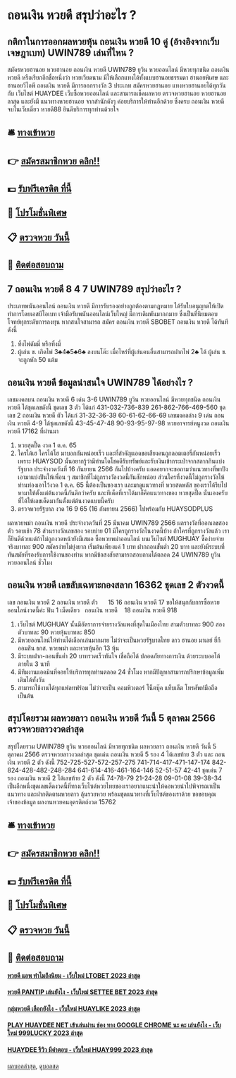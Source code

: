 # ถอนเงิน หวยดี สรุปว่าอะไร ?
## กติกาในการออกผลหวยหุ้น ถอนเงิน หวยดี 10 คู่ (อ้างอิงจากเว็บ เจษฎาเบท) UWIN789 เล่นที่ไหน ?
สมัครหวยฮานอย หวยฮานอย ถอนเงิน หวยดี UWIN789 ยูวิน หวยออนไลน์ มีหวยทุกชนิด ถอนเงิน หวยดี หรือเรียกอีกชื่อหนึ่งว่า หวยเวียดนาม มีให้เลือกแทงได้ทั้งแบบฮานอยธรรมดา ฮานอยพิเศษ และฮานอยวีไอพี ถอนเงิน หวยดี มีการออกรางวัล 3 ประเภท
สมัครหวยฮานอย แทงหวยฮานอยได้ทุกวัน กับ เว็บไซต์ HUAYDEE เว็บซื้อหวยออนไลน์ และสามารถเช็คผลหวย ตรวจหวยฮานอย หวยฮานอยลาสุด
และยังมี แนวทางหวยฮานอย จากสำนักดังๆ ค่อยบริการให้ท่านอีกด้วย ซึ่งครบ ถอนเงิน หวยดี จบในเว็บเดี่ยว หวยดี88 ยินดีบริการทุกท่านด้วยใจ

## 🛎 [ทางเข้าหวย](https://bit.ly/3BG5bNw)
## 👉 [สมัครสมาชิกหวย คลิก!!](https://bit.ly/3BG5bNw)
## 💵 [รับฟรีเครดิต ที่นี้](https://bit.ly/3C3mvgS)
## 👑 [โปรโมชั่นพิเศษ](https://bit.ly/3C3mvgS)
## 📋 [ตรวจหวย วันนี้](https://bit.ly/3C3mvgS)
## 📱 [ติดต่อสอบถาม](https://bit.ly/3C3mvgS)

## 7 ถอนเงิน หวยดี 8 4 7 UWIN789 สรุปว่าอะไร ?
ประเภทพนันออนไลน์ ถอนเงิน หวยดี มีการรับรองอย่างถูกต้องตามกฎหมาย ได้รับใบอนุญาตให้เปิดทำการโดยเอสบีโอเบท เจ้ามือรับพนันออนไลน์เว็บใหญ่ มีการเดิมพันมากกมาย ซึ่งเป็นที่นิยมตอบโจทย์ทุกระดับการลงทุน หากสนใจสามารถ สมัคร ถอนเงิน หวยดี SBOBET ถอนเงิน หวยดี ได้ทันที ดังนี้
1. ทิ้งไพ่ดัมมี่ หรือทิ้งมี่
2. ผู้เล่น ข. เกิดไพ่ 3♣4♣5♣6♣ ลงบนโต๊ะ เมื่อไหร่ที่ผู้เล่นคนอื่นสามารถฝากไพ่ 2♣ ได้ ผู้เล่น ข. จะถูกหัก 50 แต้ม

## ถอนเงิน หวยดี ข้อมูลน่าสนใจ UWIN789 ได้อย่างไร ?
เลขมงคลบน ถอนเงิน หวยดี 6 เด่น 3-6 UWIN789 ยูวิน หวยออนไลน์ มีหวยทุกชนิด ถอนเงิน หวยดี ได้ชุดเลขดังนี้
ชุดเลข 3 ตัว ได้แก่
431-032-736-839
261-862-766-469-560
ชุดเลข 2 ถอนเงิน หวยดี ตัว ได้แก่
31-32-36-39
60-61-62-66-69
เลขมงคลล่าง 9 เด่น ถอนเงิน หวยดี 4-9 ได้ชุดเลขดังนี้
43-45-47-48
90-93-95-97-98
หวยอาจารย์หนูงวด ถอนเงิน หวยดี 17162 ที่ผ่านมา
1. หวยสุดปี๊ด งวด 1 ต.ค. 65
2. ใครได้เฮ ใครได้โฮ มาบอกกันหน่อยเร็ว และที่สำคัญแอดขอเสียงคนถูกลอตเตอรี่กันหน่อยเร็วเพราะ HUAYSOD นั้นอยากรู้ว่ามีท่านใดโชคดีรับทรัพย์และรับเงินเข้ากระเป๋าจากสลากกินแบ่งรัฐบาล ประจำงวดวันที่ 16 กันยายน 2566 กันไปบ้างครับ แอดอยากจะขอถามว่าแนวทางที่พาปังเอามาแบ่งปันให้เพื่อน ๆ สมาชิกที่ไม่ถูกรางวัลงวดนี้กันสักหน่อย ส่วนใครที่งวดนี้ไม่ถูกรางวัลให้ท่านท่องเอาไว้งวด 1 ต.ค. 65 นี้ต้องเป็นของเรา และมาดูแนวทางที่ หวยสดพลัส ของเราได้รีบไปหามาให้ตั้งแต่ต้นงวดนี้กันดีกว่าครับ และทีเด็ดที่เราได้มาก็คือแนวทางของ หวยสุดปี๊ด นั่นเองครับ ที่ได้ให้เลขเด็ดมากันตั้งแต่ต้นงวดแบบนี้ครับ
3. ตรวจหวยรัฐบาล งวด 16 9 65 (16 กันยายน 2566) ไปพร้อมกับ HUAYSODPLUS

ผลหวยพม่า ถอนเงิน หวยดี ประจำงวดวันที่ 25 มีนาคม UWIN789 2566 ผลรางวัลที่ออกเลขสองตัว รอบเช้า 78 ส่วนรางวัลเลขสอง รอบบ่าย 01 มีใครถูกรางวัลในงวดนี้บ้าง ถ้าใครที่ถูกรางวัลแล้ว เราก็ยินดีด้วยแต่ถ้าไม่ถูกงวดหน้ายังมีเสมอ ซื้อหวยพม่าออนไลน์ บนเว็บไซต์ MUGHUAY ซื้อง่ายจ่ายจริงบาทละ 900 สมัครง่ายไม่ยุ่งยาก เริ่มต้นเพียงแค่ 1 บาท ฝากถอนขั้นต่ำ 20 บาท และยังมีระบบที่ทันสมัยที่รองรับการใช้งานของท่าน หากมีข้อสงสัยสามารถสอบถามได้ตลอด 24 UWIN789 ยูวิน หวยออนไลน์ ชั่วโมง

## ถอนเงิน หวยดี เลขลับเฉพาะกองสลาก 16362 ชุดเลข 2 ตัวงวดนี้
เลข ถอนเงิน หวยดี 2 ถอนเงิน หวยดี ตัว      15 16 ถอนเงิน หวยดี 17
ขอให้สนุกกับการซื้อหวยออนไลน์งวดนี้ค่ะ
ฟัน 1
เม็ดเดียว   ถอนเงิน หวยดี    18 ถอนเงิน หวยดี 918
1. เว็บไซต์ MUGHUAY นั้นมีอัตราการจ่ายรางวัลแพงที่สุดในเมืองไทย สามตัวบาทละ 900 สองตัวบาทละ 90 หวยหุ้นบาทละ 850
2. มีหวยออนไลน์ให้ท่านได้เลือกเล่นมากมาย ไม่ว่าจะเป็นหวยรัฐบาลไทย ลาว ฮานอย มาเลย์ ยี่กี ออมสิน ธกส. หวยพม่า และหวยหุ้นอีก 13 หุ้น
3. มีระบบฝาก-ถอนขั้นต่ำ 20 บาทรวดเร็วทันใจ เชื่อถือได้ ปลอดภัยทางการเงิน ด้วยระบบออโต้ ภายใน 3 นาที
4. มีทีมงานแอดมินที่คอยให้บริการทุกท่านตลอด 24 ชั่วโมง หากมีปัญหาสามารถปรึกษาข้อมูลเพิ่มเติมได้ทั้งวัน
5. สามารถใช้งานได้ทุกแฟลทฟร์อม ไม่ว่าจะเป็น คอมพิวเตอร์ โน็ตบุ๊ค แท็บเล็ต โทรศัพท์มือถือ เป็นต้น

## สรุปโดยรวม ผลหวยลาว ถอนเงิน หวยดี วันนี้ 5 ตุลาคม 2566 ตรวจหวยลาวงวดล่าสุด
สรุปโดยรวม UWIN789 ยูวิน หวยออนไลน์ มีหวยทุกชนิด ผลหวยลาว ถอนเงิน หวยดี วันนี้ 5 ตุลาคม 2566 ตรวจหวยลาวงวดล่าสุด ชุดเด่น ถอนเงิน หวยดี 5 รอง 4 ได้เลขท้าย 3 ตัว และ ถอนเงิน หวยดี 2 ตัว ดังนี้
752-725-527-572-257-275
741-714-417-471-147-174
842-824-428-482-248-284
641-614-416-461-164-146
52-51-57
42-41
ชุดเด่น 7 รอง ถอนเงิน หวยดี 2 ได้เลขท้าย 2 ตัว ดังนี้
74-78-79
21-24-28
09-01-08
39-38-34
เป็นอีกหนึ่งชุดเลขเด็ดงวดนี้ที่ทางเว็บไซต์หวยไทยของเราอยากแนะนำให้คอหวยนำไปพิจารณาเป็นแนวทาง และฝากติดตามหวยลาว ลุ้นรวยหวย พร้อมชุดแนวทางที่เว็บไซต์ของเราด้วย
ขอขอบคุณเจ้าของข้อมูล
ผลงานหวยคนอุตรดิตถ์งวด 15762


## 🛎 [ทางเข้าหวย](https://bit.ly/3BG5bNw)
## 👉 [สมัครสมาชิกหวย คลิก!!](https://bit.ly/3BG5bNw)
## 💵 [รับฟรีเครดิต ที่นี้](https://bit.ly/3C3mvgS)
## 👑 [โปรโมชั่นพิเศษ](https://bit.ly/3C3mvgS)
## 📋 [ตรวจหวย วันนี้](https://bit.ly/3C3mvgS)
## 📱 [ติดต่อสอบถาม](https://bit.ly/3C3mvgS)

#### [หวยดี แอพ ทำไมถึงนิยม - เว็บใหม่ LTOBET 2023 ล่าสุด](https://atom.io/themes/หวยดี%20แอพ%20ทำไมถึงนิยม%20-%20เว็บใหม่%20ltobet%202023%20ล่าสุด)
#### [หวยดี PANTIP เล่นยังไง - เว็บใหม่ SETTEE BET 2023 ล่าสุด](https://atom.io/themes/หวยดี%20pantip%20เล่นยังไง%20-%20เว็บใหม่%20settee%20bet%202023%20ล่าสุด)
#### [กลุ่มหวยดี เลือกยังไง - เว็บใหม่ HUAYLIKE 2023 ล่าสุด](https://atom.io/themes/กลุ่มหวยดี%20เลือกยังไง%20-%20เว็บใหม่%20huaylike%202023%20ล่าสุด)
#### [PLAY HUAYDEE NET เข้าเล่นผ่าน ช่อง ทาง GOOGLE CHROME นะ คะ เล่นยังไง - เว็บใหม่ 999LUCKY 2023 ล่าสุด](https://atom.io/themes/play%20huaydee%20net%20เข้าเล่นผ่าน%20ช่อง%20ทาง%20google%20chrome%20นะ%20คะ%20เล่นยังไง%20-%20เว็บใหม่%20999lucky%202023%20ล่าสุด)
#### [HUAYDEE รีวิว มีคำตอบ - เว็บใหม่ HUAY999 2023 ล่าสุด](https://atom.io/themes/huaydee%20รีวิว%20มีคำตอบ%20-%20เว็บใหม่%20huay999%202023%20ล่าสุด)

[ผลบอลล่าสุด](https://siamsport.tv "ผลบอลล่าสุด"), [ดูบอลสด](https://siamsport.tv/ดูบอลสด "ดูบอลสด")
